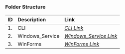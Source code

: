 ### Folder Structure

|ID|Description|Link|
| :------------| :------------ | :------------ |
|1.|CLI|*[CLI Link](https://github.com/Cale-Torino/Little_Apps/tree/main/1.%20C_Sharp/1.%20CLI/1.%20Windows_Service/ServiceConsoleApp)*|
|2.|Windows_Service|*[Windows_Service Link](https://github.com/Cale-Torino/Little_Apps/tree/main/1.%20C_Sharp/2.%20WindowsService/1.%20WindowsService1)*|
|3.|WinForms|*[WinForms Link](https://github.com/Cale-Torino/Little_Apps/tree/main/1.%20C_Sharp/3.%20WinForms)*|